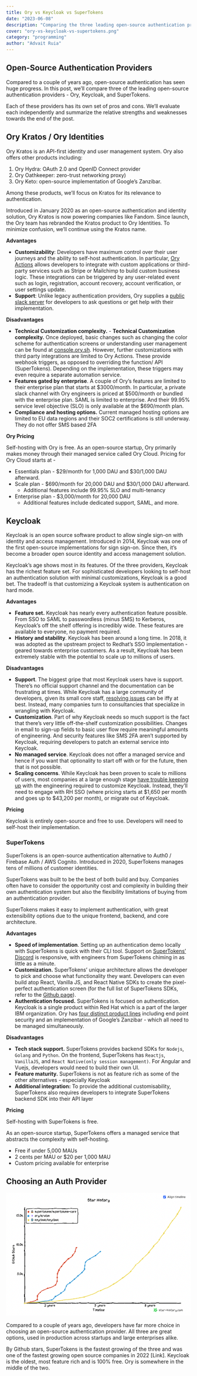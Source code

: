 ```yaml
---
title: Ory vs Keycloak vs SuperTokens
date: "2023-06-08"
description: "Comparing the three leading open-source authentication providers - Ory, Keycloak and SuperTokens"
cover: "ory-vs-keycloak-vs-supertokens.png"
category: "programming"
author: "Advait Ruia"
---
```


## Open-Source Authentication Providers

Compared to a couple of years ago, open-source authentication has seen huge progress. In this post, we’ll compare three of the leading open-source authentication providers - Ory, Keycloak, and SuperTokens. 

Each of these providers has its own set of pros and cons. We’ll evaluate each independently and summarize the relative strengths and weaknesses towards the end of the post.

## Ory Kratos / Ory Identities

Ory Kratos is an API-first identity and user management system. Ory also offers other products including:

1. Ory Hydra: OAuth 2.0 and OpenID Connect provider 
2. Ory Oathkeeper: zero-trust networking proxy) 
3. Ory Keto: open-source implementation of Google’s Zanzibar. 

Among these products, we’ll focus on Kratos for its relevance to authentication.

Introduced in January 2020 as an open-source authentication and identity solution, Ory Kratos is now powering companies like Fandom. Since launch, the Ory team has rebranded the Kratos product to Ory Identities. To minimize confusion, we’ll continue using the Kratos name.

**Advantages**

- **Customizability**: Developers have maximum control over their user journeys and the ability to self-host authentication. In particular, [Ory Actions](https://www.ory.sh/docs/kratos/hooks/configure-hooks) allows developers to integrate with custom applications or third-party services such as Stripe or Mailchimp to build custom business logic. These integrations can be triggered by any user-related event such as login, registration, account recovery, account verification, or user settings update.
- **Support**: Unlike legacy authentication providers, Ory supplies a [public slack server](https://slack.ory.sh/) for developers to ask questions or get help with their implementation.

**Disadvantages**

- **Technical Customization complexity.** - **Technical Customization complexity.** Once deployed, basic changes such as changing the color scheme for authentication screens or understanding user management can be found at [console.ory.sh](https://console.ory.sh/login). However, further customizations with third party integrations are limited to Ory Actions. These provide webhook triggers, as opposed to overriding the function/ API (SuperTokens). Depending on the implementation, these triggers may even require a separate automation service.
- **Features gated by enterprise**. A couple of Ory’s features are limited to their enterprise plan that starts at $3000/month. In particular, a private slack channel with Ory engineers is priced at $500/month or bundled with the enterprise plan. SAML is limited to enterprise. And their 99.95% service level objective (SLO) is only available at the $690/month plan.
- **Compliance and hosting options.** Current managed hosting options are limited to EU data regions and their SOC2 certifications is still underway. They do not offer SMS based 2FA

**Ory Pricing**

Self-hosting with Ory is free. As an open-source startup, Ory primarily makes money through their managed service called Ory Cloud. Pricing for Ory Cloud starts at - 

- Essentials plan - $29/month for 1,000 DAU and $30/1,000 DAU afterward.
- Scale plan - $690/month for 20,000 DAU and $30/1,000 DAU afterward.
    - Additional features include 99.95% SLO and multi-tenancy
- Enterprise plan - $3,000/month for 20,000 DAU
    - Additional features include dedicated support, SAML, and more.

## Keycloak

Keycloak is an open source software product to allow single sign-on with identity and access management. Introduced in 2014, Keycloak was one of the first open-source implementations for sign sign-on. Since then, it’s become a broader open source identity and access management solution. 

Keycloak’s age shows most in its features. Of the three providers, Keycloak has the richest feature set. For sophisticated developers looking to self-host an authentication solution with minimal customizations, Keycloak is a good bet. The tradeoff is that customizing a Keycloak system is authentication on hard mode.

**Advantages**

- **Feature set.** Keycloak has nearly every authentication feature possible. From SSO to SAML to passwordless (minus SMS) to Kerberos, Keycloak’s off the shelf offering is incredibly wide. These features are available to everyone, no payment required.
- **History and stability**. Keycloak has been around a long time. In 2018, it was adopted as the upstream project to Redhat’s SSO implementation - geared towards enterprise customers. As a result, Keycloak has been extremely stable with the potential to scale up to millions of users.

**Disadvantages**

- **Support**. The biggest gripe that most Keycloak users have is support. There’s no official support channel and the documentation can be frustrating at times. While Keycloak has a large community of developers, given its small core staff, [resolving issues](https://github.com/keycloak/keycloak/issues/14122) can be iffy at best. Instead, many companies turn to consultancies that specialize in wrangling with Keycloak.
- **Customization**. Part of why Keycloak needs so much support is the fact that there’s very little off-the-shelf customization possibilities. Changes in email to sign-up fields to basic user flow require meaningful amounts of engineering. And security features like SMS 2FA aren’t supported by Keycloak, requiring developers to patch an external service into Keycloak.
- **No managed service**. Keycloak does not offer a managed service and hence if you want that optionality to start off with or for the future, then that is not possible.
- **Scaling concerns**. While Keycloak has been proven to scale to millions of users, most companies at a large enough stage [have trouble keeping up](https://news.ycombinator.com/item?id=26359685) with the engineering required to customize Keycloak. Instead, they’ll need to engage with RH SSO (where pricing starts at $1,650 per month and goes up to $43,200 per month), or migrate out of Keycloak.

**Pricing**

Keycloak is entirely open-source and free to use. Developers will need to self-host their implementation.

### SuperTokens

SuperTokens is an open-source authentication alternative to Auth0 / Firebase Auth / AWS Cognito. Introduced in 2020, SuperTokens manages tens of millions of customer identities.

SuperTokens was built to be the best of both build and buy. Companies often have to consider the opportunity cost and complexity in building their own authentication system but also the flexibility limitations of buying from an authentication provider.

SuperTokens makes it easy to implement authentication, with great extensibility options due to the unique frontend, backend, and core architecture.

**Advantages**

- **Speed of implementation**. Setting up an authentication demo locally with SuperTokens is quick with their CLI tool. Support on [SuperTokens’ Discord](https://supertokens.com/discord) is responsive, with engineers from SuperTokens chiming in as little as a minute.
- **Customization.** SuperTokens’ unique architecture allows the developer to pick and choose what functionality they want. Developers can even build atop React, Vanilla JS, and React Native SDKs to create the pixel-perfect authentication screen (for the full list of SuperTokens SDKs, refer to the [Github page](https://github.com/supertokens)).
- **Authentication focused.** SuperTokens is focused on authentication. Keycloak is a single product within Red Hat which is a part of the larger IBM organization. Ory has [four distinct product lines](https://github.com/ory) including end point security and an implementation of Google’s Zanzibar - which all need to be managed simultaneously.

**Disadvantages**

- **Tech stack support.** SuperTokens provides backend SDKs for `Nodejs`, `Golang` and `Python`. On the frontend, SuperTokens has `Reactjs`, `VanillaJS`, and `React Native(only session management)`. For Angular and Vuejs, developers would need to build their own UI.
- **Feature maturity.** SuperTokens is not as feature rich as some of the other alternatives - especially Keycloak
- **Additional integration:** To provide the additional customisability, SuperTokens also requires developers to integrate SuperTokens backend SDK into their API layer

**Pricing**

Self-hosting with SuperTokens is free. 

As an open-source startup, SuperTokens offers a managed service that abstracts the complexity with self-hosting.

- Free if under 5,000 MAUs
- 2 cents per MAU or $20 per 1,000 MAU
- Custom pricing available for enterprise

## Choosing an Auth Provider

![Star growth rate comparison](./star-growth-chart.png)

Compared to a couple of years ago, developers have far more choice in choosing an open-source authentication provider. All three are great options, used in production across startups and large enterprises alike.

By Github stars, SuperTokens is the fastest growing of the three and was one of the fastest growing open source companies in 2022 [Link]. Keycloak is the oldest, most feature rich and is 100% free. Ory is somewhere in the middle of the two.